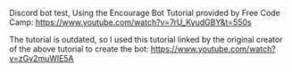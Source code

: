 Discord bot test, Using the Encourage Bot Tutorial provided by Free Code Camp: https://www.youtube.com/watch?v=7rU_KyudGBY&t=550s

The tutorial is outdated, so I used this tutorial linked by the original creator of the above tutorial to create the bot: https://www.youtube.com/watch?v=zGy2muWlE5A

